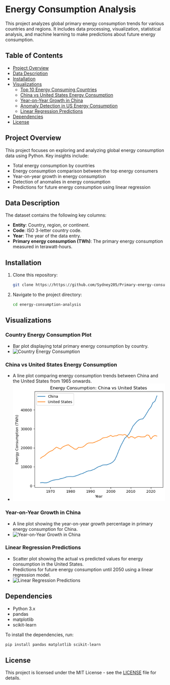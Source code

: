# Energy Consumption Analysis

This project analyzes global primary energy consumption trends for various countries and regions. It includes data processing, visualization, statistical analysis, and machine learning to make predictions about future energy consumption.

## Table of Contents

- [Project Overview](#project-overview)
- [Data Description](#data-description)
- [Installation](#installation)
- [Visualizations](#visualizations)
  - [Top 10 Energy Consuming Countries](#top-10-energy-consuming-countries)
  - [China vs United States Energy Consumption](#china-vs-united-states-energy-consumption)
  - [Year-on-Year Growth in China](#year-on-year-growth-in-china)
  - [Anomaly Detection in US Energy Consumption](#anomaly-detection-in-us-energy-consumption)
  - [Linear Regression Predictions](#linear-regression-predictions)
- [Dependencies](#dependencies)
- [License](#license)

## Project Overview

This project focuses on exploring and analyzing global energy consumption data using Python. Key insights include:

- Total energy consumption by countries
- Energy consumption comparison between the top energy consumers
- Year-on-year growth in energy consumption
- Detection of anomalies in energy consumption
- Predictions for future energy consumption using linear regression

## Data Description

The dataset contains the following key columns:

- **Entity**: Country, region, or continent.
- **Code**: ISO 3-letter country code.
- **Year**: The year of the data entry.
- **Primary energy consumption (TWh)**: The primary energy consumption measured in terawatt-hours.

## Installation

1. Clone this repository:
   ```bash
   git clone https://https://github.com/Sydney205/Primary-energy-consumption.git
   ```
2. Navigate to the project directory:
   ```bash
   cd energy-consumption-analysis
   ```

## Visualizations

### Country Energy Consumption Plot
- Bar plot displaying total primary energy consumption by country.
- <img src="country_energy_consumption.png" alt="Country Energy Consumption" />

### China vs United States Energy Consumption
- A line plot comparing energy consumption trends between China and the United States from 1965 onwards.
- <img src="./visuals/us_vs_china.png" alt="us vs china" />

### Year-on-Year Growth in China
- A line plot showing the year-on-year growth percentage in primary energy consumption for China.
- <img src="yoy.png" alt="Year-on-Year Growth in China" />

### Linear Regression Predictions
- Scatter plot showing the actual vs predicted values for energy consumption in the United States.
- Predictions for future energy consumption until 2050 using a linear regression model.
- <img src="prediction.png" alt="Linear Regression Predictions" />

## Dependencies

- Python 3.x
- pandas
- matplotlib
- scikit-learn

To install the dependencies, run:

```bash
pip install pandas matplotlib scikit-learn
```

## License

This project is licensed under the MIT License - see the [LICENSE](./license.md) file for details.

